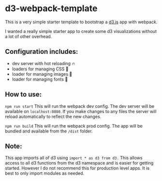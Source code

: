 # d3-webpack-template

This is a very simple starter template to bootstrap a [d3.js](https://d3js.org/) app with webpack. 

I wanted a really simple starter app to create some d3 visualizations without a lot of other overhead.

## Configuration includes: 
- dev server with hot reloading 🔥
- loaders for managing CSS 🎨
- loader for managing images 📸 
- loader for managing fonts 💬

## How to use:

`npm run start`
This will run the webpack dev config. The dev server will be available on `localhost:8080`. If you make changes to any files the server will reload automatically to reflect the new changes. 

`npm run build`
This will run the webpack prod config. The app will be bundled and available from the `/dist` folder. 

## Note: 
This app imports all of d3 using `import * as d3 from d3.` This allows access to all d3 functions from the d3 namespace and is easier for getting started. However I do not recommend this for production level apps. It is best to only import modules as needed. 
